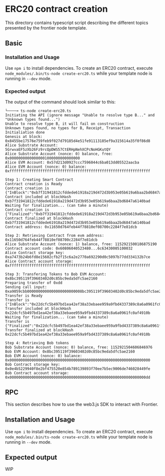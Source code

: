 # ERC20 contract creation

This directory contains typescript script describing the different
topics presented by the frontier node template.

## Basic

### Installation and Usage

Use `npm i` to install dependencies. To create an ERC20 contract,
execute `node_modules/.bin/ts-node create-erc20.ts` while your
template node is running in `--dev` mode.

### Expected output

The output of the command should look similar to this:

```
└────╼ ts-node create-erc20.ts
Initiating the API (ignore message "Unable to resolve type B..." and "Unknown types found...")
Unable to resolve type B, it will fail on construction
Unknown types found, no types for B, Receipt, Transaction
Initialiation done
Genesis at block: 0x8455be17576e759feb9f027d79185d4e51fe91113185ef9a315614a35f0f86d8
Alice Substrate Account: 5GrwvaEF5zXb26Fz9rcQpDWS57CtERHpNehXCPcNoHGKutQY
Alice Substrate Account (nonce: 0) balance, free: 0x00000000000000001000000000000000
Alice EVM Account: 0x57d213d0927ccc7596044c6ba013dd05522aacba
Alice EVM Account (nonce: 0) balance: 0xffffffffffffffffffffffffffffffffffffffffffffffffffffffffffffffff

Step 1: Creating Smart Contract
Contract creation is Ready
Contract creation is {"InBlock":"0xb7f31941812cfddede61918a219d472d3b953e05b619a6baa2bd6847a6140bad"}
Contract included at blockHash 0xb7f31941812cfddede61918a219d472d3b953e05b619a6baa2bd6847a6140bad
Waiting for finalization... (can take a minute)
Contract creation is {"Finalized":"0xb7f31941812cfddede61918a219d472d3b953e05b619a6baa2bd6847a6140bad"}
Contract finalized at blockHash 0xb7f31941812cfddede61918a219d472d3b953e05b619a6baa2bd6847a6140bad
Contract address: 0x11650d764feb44f78810ef08700c2284f7e81dcb

Step 2: Retrieving Contract from evm address: 0x11650d764feb44f78810ef08700c2284f7e81dcb
Alice Substrate Account (nonce: 1) balance, free: 1152921500186875190
Contract account code: 0x60806040523480...6c63430005100032
Alice Contract storage key: 0xa7473b24b6fd8e15602cfb2f15c6a2e2770a692290d0c5097b77dd334132b7ce
Alice Contract account storage: 0xffffffffffffffffffffffffffffffffffffffffffffffffffffffffffffffff

Step 3: Transfering Tokens to Bob EVM Account: 0x8bc395119f39603402d0c85bc9eda5dfc5ae2160
Preparing transfer of 0xdd
Sending call input: 0xa9059cbb0000000000000000000000008bc395119f39603402d0c85bc9eda5dfc5ae216000000000000000000000000000000000000000000000000000000000000000dd
Transfer is Ready
Transfer is {"InBlock":"0x22dcfc5b497bd1ea42ef38a33ebaee959a9fbd4337389c8a6a0961fc0af4910b"}
Transfer included at blockHash 0x22dcfc5b497bd1ea42ef38a33ebaee959a9fbd4337389c8a6a0961fc0af4910b
Waiting for finalization... (can take a minute)
Transfer is {"Finalized":"0x22dcfc5b497bd1ea42ef38a33ebaee959a9fbd4337389c8a6a0961fc0af4910b"}
Transfer finalized at blockHash 0x22dcfc5b497bd1ea42ef38a33ebaee959a9fbd4337389c8a6a0961fc0af4910b

Step 4: Retrieving Bob tokens
Bob Substrate Account (nonce: 0) balance, free: 1152921504606846976
Bob EVM Account: 0x8bc395119f39603402d0c85bc9eda5dfc5ae2160
Bob EVM Account (nonce: 0) balance: 0x0000000000000000000000000000000000000000000000000000000000000000
Bob Contract storage key: 0x0e4b5229940f8e2bf475520e854b789139893f70ee7b5ec9006de746028449fe
Bob Contract account storage: 0x00000000000000000000000000000000000000000000000000000000000000dd
```

## RPC

This section describes how to use the web3.js SDK to interact with
Frontier.

## Installation and Usage

Use `npm i` to install dependencies. To create an ERC20 contract,
execute `node_modules/.bin/ts-node create-erc20.ts` while your
template node is running in `--dev` mode.

## Expected output

WIP
